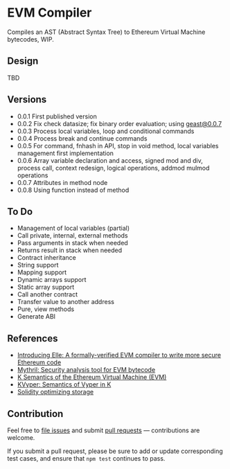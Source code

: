 # EVM Compiler

Compiles an AST (Abstract Syntax Tree) to Ethereum Virtual Machine bytecodes, WIP.

## Design

TBD

## Versions

- 0.0.1 First published version
- 0.0.2 Fix check datasize; fix  binary order evaluation; using geast@0.0.7
- 0.0.3 Process local variables, loop and conditional commands
- 0.0.4 Process break and continue commands
- 0.0.5 For command, fnhash in API, stop in void method, local variables management first implementation
- 0.0.6 Array variable declaration and access, signed mod and div, process call, context redesign, logical operations, addmod mulmod operations
- 0.0.7 Attributes in method node
- 0.0.8 Using function instead of method

## To Do

- Management of local variables (partial)
- Call private, internal, external methods
- Pass arguments in stack when needed
- Returns result in stack when needed
- Contract inheritance
- String support
- Mapping support
- Dynamic arrays support
- Static array support
- Call another contract
- Transfer value to another address
- Pure, view methods
- Generate ABI

## References

- [Introducing Elle: A formally-verified EVM compiler to write more secure Ethereum code](https://media.consensys.net/introducing-elle-a-formally-verified-evm-compiler-to-write-more-secure-ethereum-code-90d1038e1886)
- [Mythril: Security analysis tool for EVM bytecode](https://github.com/ConsenSys/mythril)
- [K Semantics of the Ethereum Virtual Machine (EVM)](https://github.com/kframework/evm-semantics)
- [KVyper: Semantics of Vyper in K](https://github.com/kframework/vyper-semantics)
- [Solidity optimizing storage](https://github.com/Uniswap/uniswap-v2-core/pull/59)

## Contribution

Feel free to [file issues](https://github.com/ajlopez/evmcompiler) and submit
[pull requests](https://github.com/ajlopez/evmcompiler/pulls) — contributions are
welcome.

If you submit a pull request, please be sure to add or update corresponding
test cases, and ensure that `npm test` continues to pass.

